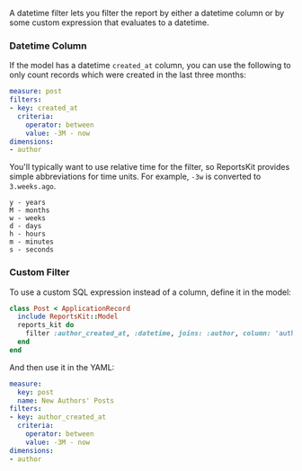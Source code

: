 A datetime filter lets you filter the report by either a datetime column or by some custom expression that evaluates to a datetime.

### Datetime Column

If the model has a datetime `created_at` column, you can use the following to only count records which were created in the last three months:

```yaml
measure: post
filters:
- key: created_at
  criteria:
    operator: between
    value: -3M - now
dimensions:
- author
```

You'll typically want to use relative time for the filter, so ReportsKit provides simple abbreviations for time units. For example, `-3w` is converted to `3.weeks.ago`.

```
y - years
M - months
w - weeks
d - days
h - hours
m - minutes
s - seconds
```

### Custom Filter

To use a custom SQL expression instead of a column, define it in the model:

```ruby
class Post < ApplicationRecord
  include ReportsKit::Model
  reports_kit do
    filter :author_created_at, :datetime, joins: :author, column: 'authors.created_at'
  end
end
```

And then use it in the YAML:

```yaml
measure:
  key: post
  name: New Authors' Posts
filters:
- key: author_created_at
  criteria:
    operator: between
    value: -3M - now
dimensions:
- author
```
